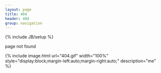 ```yaml
---
layout: page
title: 404 
header: 404
group: navigation
---
```

{% include JB/setup %}

page not found

{% include image.html url="404.gif" width="100%" style="display:block;margin-left:auto;margin-right:auto;" description="me" %}
